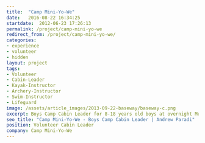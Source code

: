 ```yaml
---
title:  "Camp Mini-Yo-We"
date:   2016-08-22 16:34:25
startdate:  2012-06-23 17:26:13
permalink: /project/camp-mini-yo-we
redirect_from: /project/camp-mini-yo-we/
categories:
- experience
- volunteer
- hidden
layout: project
tags:
- Volunteer
- Cabin-Leader
- Kayak-Instructor
- Archery-Instructor
- Swim-Instructor
- Lifeguard
image: /assets/article_images/2013-09-22-baseway/baseway-c.png
excerpt: Boys Camp Cabin Leader for 8-18 years old boys at overnight Muskoka camp.
seo_title: "Camp Mini-Yo-We - Boys Camp Cabin Leader | Andrew Paradi"
position: Volunteer Cabin Leader
company: Camp Mini-Yo-We
---
```

